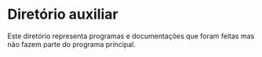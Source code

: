 # Diretório auxiliar

Este diretório representa programas e documentações que foram feitas mas não fazem parte do programa principal. 